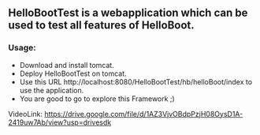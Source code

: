 ## HelloBootTest is a webapplication which can be used to test all features of HelloBoot.
### Usage:
- Download and install tomcat.
- Deploy HelloBootTest on tomcat.
- Use this URL http://localhost:8080/HelloBootTest/hb/helloBoot/index to use the application.
- You are good to go to explore this Framework ;)
 
 VideoLink: https://drive.google.com/file/d/1AZ3VjvOBdpPzjH08OysD1A-2419uw7Ab/view?usp=drivesdk
